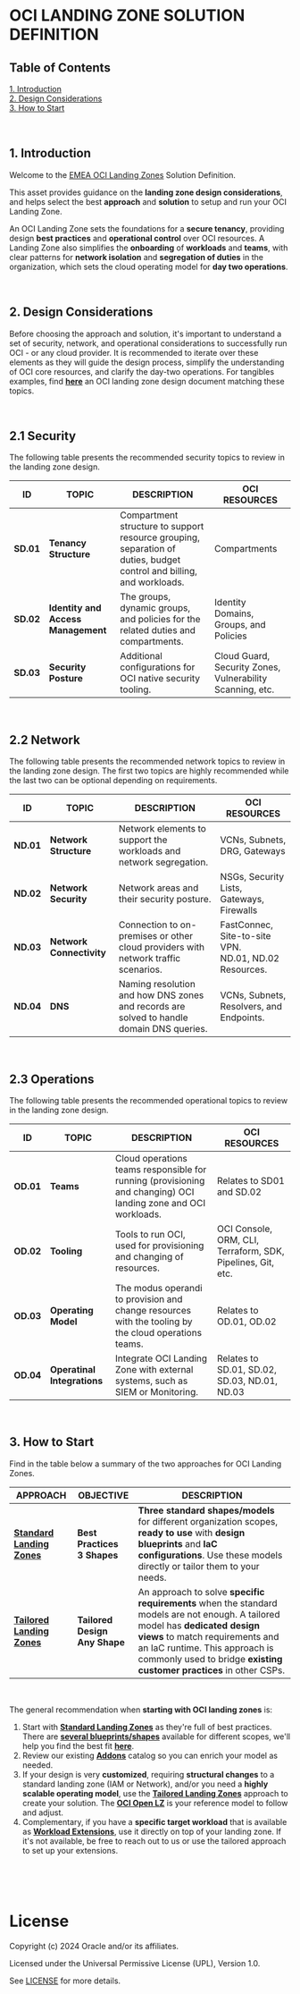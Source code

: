 # OCI LANDING ZONE SOLUTION DEFINITION

## **Table of Contents**

[1. Introduction](#1-introduction) </br>
[2. Design Considerations](#1-design-considerations--decisions)</br>
[3. How to Start](#3-landing-zone-zone-approach) </br>


&nbsp; 

## **1. Introduction**

Welcome to the [EMEA OCI Landing Zones](/landing-zones/README.md) Solution Definition.

This asset provides guidance on the **landing zone design considerations**, and helps select the best **approach** and **solution** to setup and run your OCI Landing Zone.

An OCI Landing Zone sets the foundations for a **secure tenancy**, providing design **best practices** and **operational control** over OCI resources. A Landing Zone also simplifies the **onboarding** of **workloads** and **teams**, with clear patterns for **network isolation** and **segregation of duties** in the organization, which sets the cloud operating model for **day two operations**.

&nbsp; 

## **2. Design Considerations**

Before choosing the approach and solution, it's important to understand a set of security, network, and operational considerations to successfully run OCI - or any cloud provider. It is recommended to iterate over these elements as they will guide the design process, simplify the understanding of OCI core resources, and clarify the day-two operations. For tangibles examples, find [**here**](https://github.com/oracle-quickstart/terraform-oci-open-lz/blob/master/design/OCI_Open_LZ.pdf) an OCI landing zone design document matching these topics.

&nbsp; 

## 2.1 Security 

The following table presents the recommended security topics to review in the landing zone design.

| ID  |  TOPIC | DESCRIPTION | OCI RESOURCES
|---|---|---|---|
| **SD.01** | **Tenancy Structure** |  Compartment structure to support resource grouping, separation of duties, budget control and billing, and workloads. | Compartments | 
| **SD.02**| **Identity and Access Management** | The groups, dynamic groups, and policies for the related duties and compartments. | Identity Domains, Groups, and Policies | 
| **SD.03**| **Security Posture** |  Additional configurations for OCI native security tooling. | Cloud Guard, Security Zones, Vulnerability Scanning, etc. | 

&nbsp; 

## 2.2 Network 

The following table presents the recommended network topics to review in the landing zone design. The first two topics are highly recommended while the last two can be optional depending on requirements.


| ID  |  TOPIC | DESCRIPTION | OCI RESOURCES
|---|---|---|---|
| **ND.01** | **Network Structure** | Network elements to support the workloads and network segregation. | VCNs, Subnets, DRG, Gateways | 
| **ND.02**| **Network Security** |  Network areas and their security posture. | NSGs, Security Lists, Gateways, Firewalls | 
| **ND.03**| **Network Connectivity** | Connection to on-premises or other cloud providers with network traffic scenarios. | FastConnec, Site-to-site VPN. </br> ND.01, ND.02 Resources. | 
| **ND.04**| **DNS** | Naming resolution and how DNS zones and records are solved to handle domain DNS queries. |  VCNs, Subnets, Resolvers, and Endpoints. | 

&nbsp; 

## 2.3 Operations 

The following table presents the recommended operational topics to review in the landing zone design.

| ID  |  TOPIC | DESCRIPTION | OCI RESOURCES
|---|---|---|---|
| **OD.01** | **Teams** | Cloud operations teams responsible for running (provisioning and changing) OCI landing zone and OCI workloads. | Relates to SD01 and SD.02 | 
| **OD.02** | **Tooling** |  Tools to run OCI, used for provisioning and changing of resources. | OCI Console, ORM, CLI, Terraform, SDK, Pipelines, Git, etc. | 
| **OD.03**| **Operating Model** |  The modus operandi to provision and change resources with the tooling by the cloud operations teams. | Relates to OD.01, OD.02 | 
| **OD.04**| **Operatinal Integrations** |  Integrate OCI Landing Zone with external systems, such as SIEM or Monitoring. | Relates to SD.01, SD.02, SD.03, ND.01, ND.03 | 

&nbsp; 


## **3. How to Start**


Find in the table below a summary of the two approaches for OCI Landing Zones.



| APPROACH  |  OBJECTIVE | DESCRIPTION | 
|---|---|---|
|  [**Standard Landing Zones**](/landing-zones/standard_landing_zones/readme.md) | **Best Practices</br>3 Shapes** | **Three standard shapes/models** for different organization scopes, **ready to use** with **design blueprints** and  **IaC configurations**. Use these models directly or tailor them to your needs.  | 
| [**Tailored Landing Zones**](/landing-zones/tailored_landing_zones/readme.md)  | **Tailored Design </br> Any Shape** | An approach to solve **specific requirements** when the standard models are not enough. A tailored model has **dedicated design views** to match requirements and an IaC runtime. This approach is commonly used to bridge **existing customer practices** in other CSPs. |  


&nbsp; 

The general recommendation when **starting with OCI landing zones** is:
1. Start with [**Standard Landing Zones**](/landing-zones/standard_landing_zones/readme.md) as they're full of best practices. There are [**several blueprints/shapes**](/landing-zones/standard_landing_zones/readme.md#2-what-are-the-models-available) available for different scopes, we'll help you find the best fit [**here**](/landing-zones/standard_landing_zones/readme.md#3-decide-on-the-blueprint-to-use).
2. Review our existing [**Addons**](https://github.com/oci-landing-zones/oci-landing-zone-operating-entities/tree/master/addons) catalog so you can enrich your model as needed.
3. If your design is very **customized**, requiring **structural changes** to a standard landing zone (IAM or Network), and/or you need a **highly scalable operating model**, use the [**Tailored Landing Zones**](/landing-zones/tailored_landing_zones/readme.md) approach to create your solution. The [**OCI Open LZ**](https://github.com/oci-landing-zones/oci-landing-zone-operating-entities) is your reference model to follow and adjust.
4. Complementary, if you have a **specific target workload** that is available as [**Workload Extensions**](https://github.com/oci-landing-zones/oci-landing-zone-operating-entities/tree/master/workload-extensions), use it directly on top of your landing zone. If it's not available, be free to reach out to us or use the tailored approach to set up your extensions.

&nbsp; 


&nbsp; 


# License

Copyright (c) 2024 Oracle and/or its affiliates.

Licensed under the Universal Permissive License (UPL), Version 1.0.

See [LICENSE](https://github.com/oracle-devrel/technology-engineering/blob/main/LICENSE) for more details.
